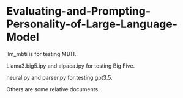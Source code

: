 # Evaluating-and-Prompting-Personality-of-Large-Language-Model

llm_mbti is for testing MBTI.

Llama3.big5.ipy and alpaca.ipy for testing Big Five.

neural.py and parser.py for testing gpt3.5.

Others are some relative documents.
